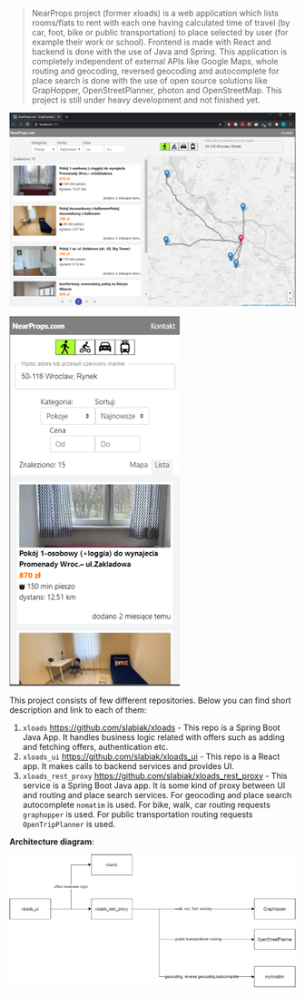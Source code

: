 >NearProps project (former xloads) is a web application which lists rooms/flats to rent with each one having calculated time of travel (by car, foot, bike or public transportation) to place selected by user (for example their work or school). Frontend is made with React and backend is done with the use of Java and Spring. This application is completely independent of external APIs like Google Maps, whole routing and geocoding, reversed geocoding and autocomplete for place search is done with the use of open source solutions like GrapHopper, OpenStreetPlanner, photon and OpenStreetMap. This project is still under heavy development and not finished yet.

<a href="https://github.com/slabiak/slabiak.github.io/blob/master/images/web.png?raw=true"><img src="https://github.com/slabiak/slabiak.github.io/blob/master/images/web.png?raw=true" width="600"></a>

<a href="https://github.com/slabiak/slabiak.github.io/blob/master/images/mobile.png?raw=true"><img src="https://github.com/slabiak/slabiak.github.io/blob/master/images/mobile.png?raw=true" width="300"></a>


This project consists of few different repositories. Below you can find short description and link to each of them:
1. `xloads` https://github.com/slabiak/xloads - This repo is a Spring Boot Java App. It handles business logic related with offers such as adding and fetching offers, authentication etc.
2. `xloads_ui` https://github.com/slabiak/xloads_ui - This repo is a React app. It makes calls to backend services and provides UI.
3. `xloads_rest_proxy` https://github.com/slabiak/xloads_rest_proxy - This service is a Spring Boot Java app. It is some kind of proxy between UI and routing and place search services. For geocoding and place search autocomplete `nomatim` is used. For bike, walk, car routing requests `graphopper` is used. For public transportation routing requests `OpenTripPlanner` is used.

**Architecture diagram**:

<a href="https://github.com/slabiak/slabiak.github.io/blob/master/images/xloads_arhcitecture.png?raw=true"><img src="https://github.com/slabiak/slabiak.github.io/blob/master/images/xloads_arhcitecture.png?raw=true" width="600"></a>
